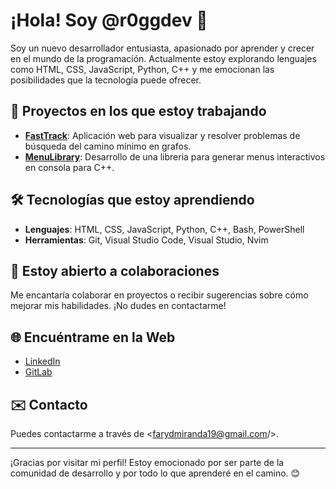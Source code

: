 <!---
r0ggdev/r0ggdev is a ✨ special ✨ repository because its `README.md` (this file) appears on your GitHub profile.
You can click the Preview link to take a look at your changes.
--->
# ¡Hola! Soy @r0ggdev 👋

Soy un nuevo desarrollador entusiasta, apasionado por aprender y crecer en el mundo de la programación. Actualmente estoy explorando lenguajes como HTML, CSS, JavaScript, Python, C++ y me emocionan las posibilidades que la tecnología puede ofrecer.

## 🚀 Proyectos en los que estoy trabajando

- **[FastTrack](https://github.com/r0ggdev/FastTrack)**: Aplicación web para visualizar y resolver problemas de búsqueda del camino mínimo en grafos.
- **[MenuLibrary](https://github.com/r0ggdev/MenuLibrary)**: Desarrollo de una libreria para generar menus interactivos en consola para C++.

## 🛠️ Tecnologías que estoy aprendiendo

- **Lenguajes**: HTML, CSS, JavaScript, Python, C++, Bash, PowerShell
- **Herramientas**: Git, Visual Studio Code, Visual Studio, Nvim

## 🤝 Estoy abierto a colaboraciones

Me encantaría colaborar en proyectos o recibir sugerencias sobre cómo mejorar mis habilidades. ¡No dudes en contactarme!

## 🌐 Encuéntrame en la Web

- [LinkedIn](https://www.linkedin.com/in/rogger-faryd-miranda-ayasta-214842300/)
- [GitLab](https://gitlab.com/r0ggdev)

## ✉️ Contacto

Puedes contactarme a través de <farydmiranda19@gmail.com/>.

---
¡Gracias por visitar mi perfil! Estoy emocionado por ser parte de la comunidad de desarrollo y por todo lo que aprenderé en el camino. 😊

